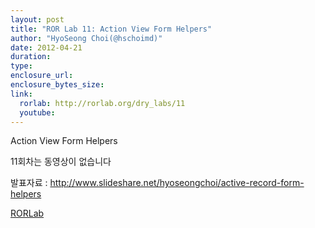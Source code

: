 ```yaml
---
layout: post
title: "ROR Lab 11: Action View Form Helpers"
author: "HyoSeong Choi(@hschoimd)"
date: 2012-04-21
duration: 
type: 
enclosure_url: 
enclosure_bytes_size: 
link:
  rorlab: http://rorlab.org/dry_labs/11
  youtube: 
---
```


<p>Action View Form Helpers</p>

<p>11회차는 동영상이 없습니다</p>

<p>발표자료 : <a href="http://www.slideshare.net/hyoseongchoi/active-record-form-helpers">http://www.slideshare.net/hyoseongchoi/active-record-form-helpers</a></p>

<div class="btn-group">
  <a class="btn btn-default btn-xs" href="{{ page.link.rorlab }}">RORLab</a>
</div>